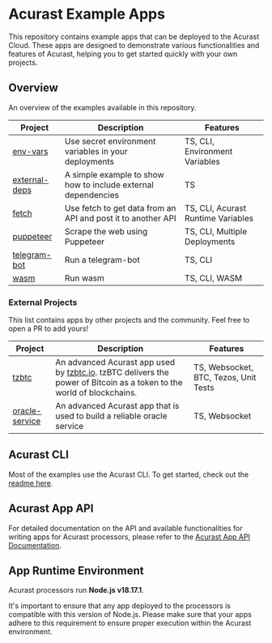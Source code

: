 # Acurast Example Apps

This repository contains example apps that can be deployed to the Acurast Cloud. These apps are designed to demonstrate various functionalities and features of Acurast, helping you to get started quickly with your own projects.

## Overview

An overview of the examples available in this repository.

| Project                                                                                           | Description                                                   | Features                           |
| ------------------------------------------------------------------------------------------------- | ------------------------------------------------------------- | ---------------------------------- |
| [env-vars](https://github.com/Acurast/acurast-example-apps/tree/main/apps/app-env-vars)           | Use secret environment variables in your deployments          | TS, CLI, Environment Variables     |
| [external-deps](https://github.com/Acurast/acurast-example-apps/tree/main/apps/app-external-deps) | A simple example to show how to include external dependencies | TS                                 |
| [fetch](https://github.com/Acurast/acurast-example-apps/tree/main/apps/app-fetch)                 | Use fetch to get data from an API and post it to another API  | TS, CLI, Acurast Runtime Variables |
| [puppeteer](https://github.com/Acurast/acurast-example-apps/tree/main/apps/app-puppeteer)         | Scrape the web using Puppeteer                                | TS, CLI, Multiple Deployments      |
| [telegram-bot](https://github.com/Acurast/acurast-example-apps/tree/main/apps/app-telegram-bot)   | Run a telegram-bot                                            | TS, CLI                            |
| [wasm](https://github.com/Acurast/acurast-example-apps/tree/main/apps/app-wasm)                   | Run wasm                                                      | TS, CLI, WASM                      |

### External Projects

This list contains apps by other projects and the community. Feel free to open a PR to add yours!

| Project                                                             | Description                                                                                                                               | Features                              |
| ------------------------------------------------------------------- | ----------------------------------------------------------------------------------------------------------------------------------------- | ------------------------------------- |
| [tzbtc](https://github.com/Acurast/acurast-tzbtc-script)            | An advanced Acurast app used by [tzbtc.io](https://tzbtc.io). tzBTC delivers the power of Bitcoin as a token to the world of blockchains. | TS, Websocket, BTC, Tezos, Unit Tests |
| [oracle-service](https://github.com/Acurast/acurast-oracle-service) | An advanced Acurast app that is used to build a reliable oracle service                                                                   | TS, Websocket                         |

## Acurast CLI

Most of the examples use the Acurast CLI. To get started, check out the [readme here](https://github.com/Acurast/acurast-cli).

## Acurast App API

For detailed documentation on the API and available functionalities for writing apps for Acurast processors, please refer to the [Acurast App API Documentation](https://docs.acurast.com/developers/job-runtime-environment/).

## App Runtime Environment

Acurast processors run **Node.js v18.17.1**.

It's important to ensure that any app deployed to the processors is compatible with this version of Node.js. Please make sure that your apps adhere to this requirement to ensure proper execution within the Acurast environment.
